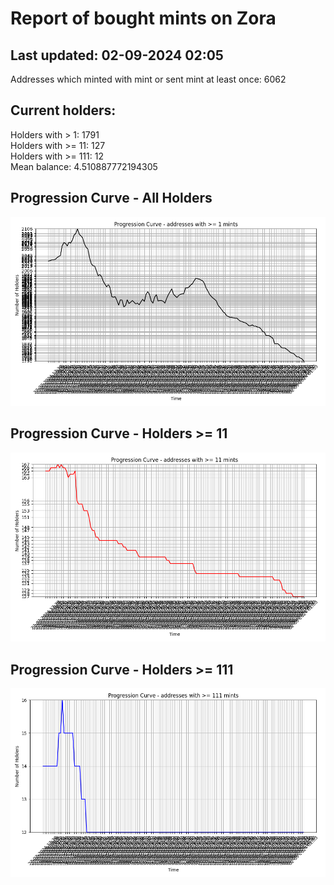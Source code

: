 # Report of bought mints on Zora
## Last updated: 02-09-2024 02:05
Addresses which minted with mint or sent mint at least once: 6062

## Current holders:
Holders with > 1: 1791  
Holders with >= 11: 127  
Holders with >= 111: 12  
Mean balance: 4.510887772194305  

## Progression Curve - All Holders
![addresses with >= 1 mint](progression_curve_all.png)
## Progression Curve - Holders >= 11
![addresses with >= 11 mints](progression_curve_gt_11.png)
## Progression Curve - Holders >= 111
![addresses with >= 111 mints](progression_curve_gt_111.png)
